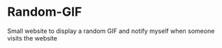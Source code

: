 # Random-GIF

Small website to display a random GIF and notify myself when someone visits the website